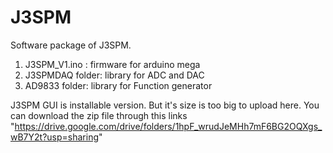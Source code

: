 # J3SPM
Software package of J3SPM.

1. J3SPM_V1.ino : firmware for arduino mega
2. J3SPMDAQ folder: library for ADC and DAC
3. AD9833 folder: library for Function generator


J3SPM GUI is installable version. But it's size is too big to upload here.
You can download the zip file through this links "https://drive.google.com/drive/folders/1hpF_wrudJeMHh7mF6BG2OQXgs_wB7Y2t?usp=sharing"
